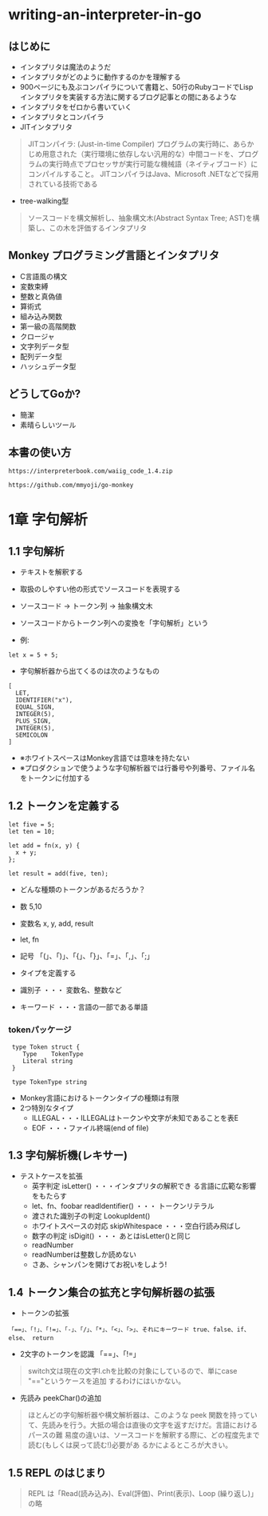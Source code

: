 # writing-an-interpreter-in-go

## はじめに

- インタプリタは魔法のようだ
- インタプリタがどのように動作するのかを理解する
- 900ページにも及ぶコンパイラについて書籍と、50行のRubyコードでLispインタプリタを実装する方法に関するブログ記事との間にあるような
- インタプリタをゼロから書いていく
- インタプリタとコンパイラ
- JITインタプリタ

> JITコンパイラ: (Just-in-time Compiler)
> プログラムの実行時に、あらかじめ用意された（実行環境に依存しない汎用的な）中間コードを、プログラムの実行時点でプロセッサが実行可能な機械語（ネイティブコード）にコンパイルすること。
> JITコンパイラはJava、Microsoft .NETなどで採用されている技術である

- tree-walking型

> ソースコードを構文解析し、抽象構文木(Abstract Syntax Tree; AST)を構築し、この木を評価するインタプリタ

## Monkey プログラミング言語とインタプリタ

- C言語風の構文
- 変数束縛
- 整数と真偽値
- 算術式
- 組み込み関数
- 第一級の高階関数
- クロージャ
- 文字列データ型
- 配列データ型
- ハッシュデータ型

## どうしてGoか?

- 簡潔
- 素晴らしいツール

## 本書の使い方

```
https://interpreterbook.com/waiig_code_1.4.zip
```
```
https://github.com/mmyoji/go-monkey
```

# 1章 字句解析

## 1.1 字句解析

- テキストを解釈する
- 取扱のしやすい他の形式でソースコードを表現する
- ソースコード -> トークン列 -> 抽象構文木
- ソースコードからトークン列への変換を「字句解析」という

- 例:

```
let x = 5 + 5;
```

- 字句解析器から出てくるのは次のようなもの

```
[
  LET,
  IDENTIFIER("x"),
  EQUAL_SIGN,
  INTEGER(5),
  PLUS_SIGN,
  INTEGER(5),
  SEMICOLON
]
```

- ※ホワイトスペースはMonkey言語では意味を持たない
- ※プロダクションで使うような字句解析器では行番号や列番号、ファイル名をトークンに付加する

## 1.2 トークンを定義する

```
let five = 5;
let ten = 10;

let add = fn(x, y) {
  x + y;
};

let result = add(five, ten);
```

- どんな種類のトークンがあるだろうか？
 - 数 5,10
 - 変数名 x, y, add, result
 - let, fn
 - 記号 「(」、「)」、「{」、「}」、「=」、「,」、「;」

- タイプを定義する
 - 識別子 ・・・ 変数名、整数など
 - キーワード ・・・言語の一部である単語

 ### tokenパッケージ

```
 type Token struct {
 	Type    TokenType
 	Literal string
 }

 type TokenType string
 ```

 - Monkey言語におけるトークンタイプの種類は有限
 - 2つ特別なタイプ
   - ILLEGAL・・・ILLEGALはトークンや文字が未知であることを表E
   - EOF ・・・ファイル終端(end of file)

## 1.3 字句解析機(レキサー)

- テストケースを拡張
  - 英字判定 isLetter() ・・・インタプリタの解釈でき る言語に広範な影響をもたらす
  - let、fn、foobar readIdentifier() ・・・ トークンリテラル
  - 渡された識別子の判定 LookupIdent()
  - ホワイトスペースの対応 skipWhitespace ・・・空白行読み飛ばし
  - 数字の判定 isDigit() ・・・ あとはisLetter()と同じ
  - readNumber
  - readNumberは整数しか読めない
  - さあ、シャンパンを開けてお祝いをしよう!

## 1.4 トークン集合の拡充と字句解析器の拡張

- トークンの拡張

```
「==」、「!」、「!=」、「-」、「/」、「*」、「<」、「>」、それにキーワード true、false、if、else、 return
```

- 2文字のトークンを認識 「==」、「!=」

> switch文は現在の文字l.chを比較の対象にしているので、単にcase "=="というケースを追加 するわけにはいかない。

- 先読み peekChar()の追加

> ほとんどの字句解析器や構文解析器は、このような peek 関数を持っていて、先読みを行う。大抵の場合は直後の文字を返すだけだ。言語におけるパースの難 易度の違いは、ソースコードを解釈する際に、どの程度先まで読む(もしくは戻って読む!)必要があ るかによるところが大きい。

## 1.5 REPL のはじまり

> REPL は「Read(読み込み)、Eval(評価)、Print(表示)、Loop (繰り返し)」の略
